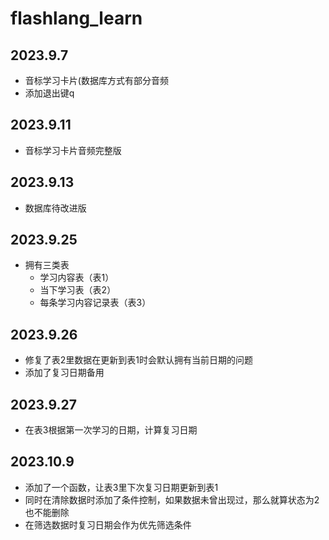 # flashlang_learn

## 2023.9.7
- 音标学习卡片(数据库方式有部分音频
- 添加退出键q

## 2023.9.11
- 音标学习卡片音频完整版

## 2023.9.13
- 数据库待改进版

## 2023.9.25
- 拥有三类表
  - 学习内容表（表1）
  - 当下学习表（表2）
  - 每条学习内容记录表（表3）

## 2023.9.26
- 修复了表2里数据在更新到表1时会默认拥有当前日期的问题
- 添加了复习日期备用

## 2023.9.27
- 在表3根据第一次学习的日期，计算复习日期

## 2023.10.9
- 添加了一个函数，让表3里下次复习日期更新到表1
- 同时在清除数据时添加了条件控制，如果数据未曾出现过，那么就算状态为2也不能删除
- 在筛选数据时复习日期会作为优先筛选条件
